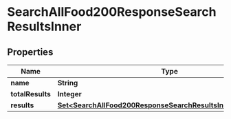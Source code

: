 

# SearchAllFood200ResponseSearchResultsInner

## Properties

Name | Type | Description | Notes
------------ | ------------- | ------------- | -------------
**name** | **String** |  | 
**totalResults** | **Integer** |  | 
**results** | [**Set&lt;SearchAllFood200ResponseSearchResultsInnerResultsInner&gt;**](SearchAllFood200ResponseSearchResultsInnerResultsInner.md) |  |  [optional]




